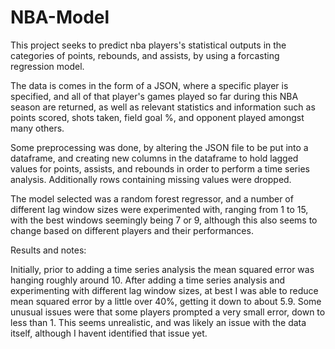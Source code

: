 # NBA-Model
This project seeks to predict nba players's statistical outputs in the categories of points, rebounds, and assists, by using a forcasting regression model. 

The data is comes in the form of a JSON, where a specific player is specified, and all of that player's games played so far during this NBA season are returned, as well as relevant statistics and information such as points scored, shots taken, field goal %, and opponent played amongst many others. 

Some preprocessing was done, by altering the JSON file to be put into a dataframe, and creating new columns in the dataframe to hold lagged values for points, assists, and rebounds in order to perform a time series analysis. Additionally rows containing missing values were dropped. 

The model selected was a random forest regressor, and a number of different lag window sizes were experimented with, ranging from 1 to 15, with the best windows seemingly being 7 or 9, although this also seems to change based on different players and their performances. 

Results and notes: 

Initially, prior to adding a time series analysis the mean squared error was hanging roughly around 10. After adding a time series analysis and experimenting with different lag window sizes, at best I was able to reduce mean squared error by a little over 40%, getting it down to about 5.9. Some unusual issues were that some players prompted a very small error, down to less than 1. This seems unrealistic, and was likely an issue with the data itself, although I havent identified that issue yet. 
